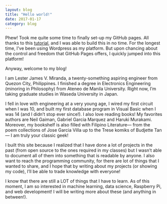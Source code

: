 ```yaml
---
layout: blog
title: "Hello world!"
date: 2017-01-17
category: blog
---
```


Phew! Took me quite some time to finally set-up my GitHub pages. All thanks to this [tutorial](http://jmcglone.com/guides/github-pages/), and I was
able to build this in no time. For the longest time, I've been using Wordpress as my platform. But upon chancing about the control and freedom that
GitHub Pages offers, I quickly jumped into this platform!

Anyway, welcome to my blog! 

I am Lester James V. Miranda, a twenty-something aspiring engineer from Quezon City, Philippines. I finished a degree in Electronics Engineering 
(minoring in Philosophy) from Ateneo de Manila University. Right now, I’m taking graduate studies in Waseda University in Japan.

I fell in love with engineering at a very young age, I wired my first circuit when I was 10, and built my first database program in Visual Basic 
when I was 14 (and I didn’t stop ever since!). I also love reading books! My favorites authors are Neil Gaiman, Gabriel Garcia Marquez and Haruki Murakami. Moreover, my bookshelf is 
also filled with Filipino Literature— from the poem collections of Jose Garcia Villa up to the Trese komiks of Budjette Tan— I am truly your classic geek!

I built this site because I realized that I have done a lot of projects in the past (from open source to the ones required in my classes) 
but I wasn’t able to document all of them into something that is readable by anyone. I also want to reach the programming community, 
for there are lot of things that I wanted to share, and I hope that by writing about my projects (or showing my code), I’ll be able 
to trade knowledge with everyone!

I know that there are still a LOT of things that I have to learn. As of this moment, I am so interested in machine learning, 
data science, Raspberry Pi, and web development! I will be writing more about these (and anything in between!).
